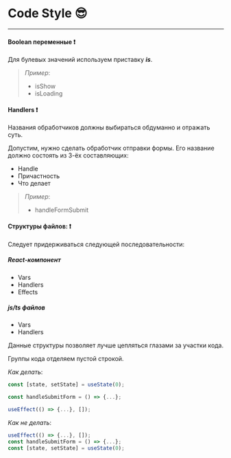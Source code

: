 # Code Style :sunglasses:

---

#### Boolean переменные :exclamation:

Для булевых значений используем приставку _**is**_.

> _Пример_:
>
> -   isShow
> -   isLoading

#### Handlers :exclamation:

Названия обработчиков должны выбираться обдуманно и отражать суть.

Допустим, нужно сделать обработчик отправки формы. Его название должно состоять из 3-ёх составляющих:

-   Handle
-   Причастность
-   Что делает

> _Пример_:
>
> -   handleFormSubmit

#### Структуры файлов: :exclamation:

Следует придерживаться следующей последовательности:

##### React-компонент

-   Vars
-   Handlers
-   Effects

##### js/ts файлов

-   Vars
-   Handlers

Данные структуры позволяет лучше цепляться глазами за участки кода.

Группы кода отделяем пустой строкой.

_Как делать_:

```javascript
const [state, setState] = useState(0);

const handleSubmitForm = () => {...};

useEffect(() => {...}, []);
```

_Как не делать_:

```javascript
useEffect(() => {...}, []);
const handleSubmitForm = () => {...};
const [state, setState] = useState(0);
```
